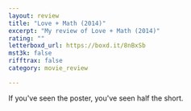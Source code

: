 ```yaml
---
layout: review
title: "Love + Math (2014)"
excerpt: "My review of Love + Math (2014)"
rating: ""
letterboxd_url: https://boxd.it/8nBxSb
mst3k: false
rifftrax: false
category: movie_review

---
```


If you've seen the poster, you've seen half the short.